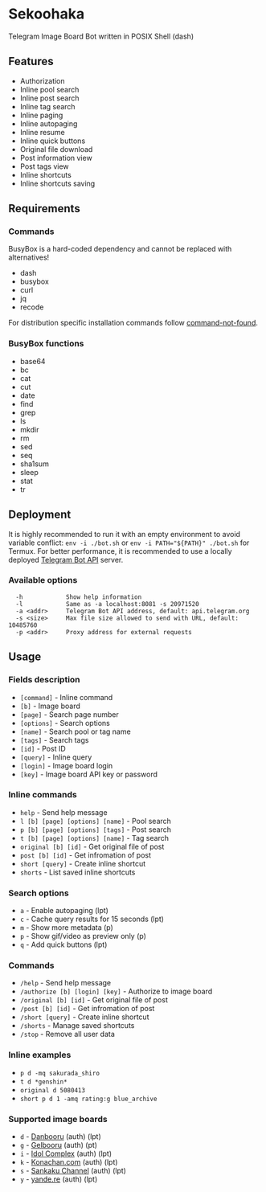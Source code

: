 # Sekoohaka

Telegram Image Board Bot written in POSIX Shell (dash)

## Features

* Authorization
* Inline pool search
* Inline post search
* Inline tag search
* Inline paging
* Inline autopaging
* Inline resume
* Inline quick buttons
* Original file download
* Post information view
* Post tags view
* Inline shortcuts
* Inline shortcuts saving

## Requirements

### Commands

BusyBox is a hard-coded dependency and cannot be replaced with alternatives!

* dash
* busybox
* curl
* jq
* recode

For distribution specific installation commands follow [command-not-found](https://command-not-found.com/).

### BusyBox functions

* base64
* bc
* cat
* cut
* date
* find
* grep
* ls
* mkdir
* rm
* sed
* seq
* sha1sum
* sleep
* stat
* tr

## Deployment

It is highly recommended to run it with an empty environment to avoid variable conflict: `env -i ./bot.sh` or `env -i PATH="${PATH}" ./bot.sh` for Termux.
For better performance, it is recommended to use a locally deployed [Telegram Bot API](https://github.com/tdlib/telegram-bot-api) server.

### Available options

```
  -h            Show help information
  -l            Same as -a localhost:8081 -s 20971520
  -a <addr>     Telegram Bot API address, default: api.telegram.org
  -s <size>     Max file size allowed to send with URL, default: 10485760
  -p <addr>     Proxy address for external requests
```

## Usage

### Fields description

* `[command]` - Inline command
* `[b]` - Image board
* `[page]` - Search page number
* `[options]` - Search options
* `[name]` - Search pool or tag name
* `[tags]` - Search tags
* `[id]` - Post ID
* `[query]` - Inline query
* `[login]` - Image board login
* `[key]` - Image board API key or password

### Inline commands

* `help` - Send help message
* `l [b] [page] [options] [name]` - Pool search
* `p [b] [page] [options] [tags]` - Post search
* `t [b] [page] [options] [name]` - Tag search
* `original [b] [id]` - Get original file of post
* `post [b] [id]` - Get infromation of post
* `short [query]` - Create inline shortcut
* `shorts` - List saved inline shortcuts

### Search options

* `a` - Enable autopaging (lpt)
* `c` - Cache query results for 15 seconds (lpt)
* `m` - Show more metadata (p)
* `p` - Show gif/video as preview only (p)
* `q` - Add quick buttons (lpt)

### Commands

* `/help` - Send help message
* `/authorize [b] [login] [key]` - Authorize to image board
* `/original [b] [id]` - Get original file of post
* `/post [b] [id]` - Get infromation of post
* `/short [query]` - Create inline shortcut
* `/shorts` - Manage saved shortcuts
* `/stop` - Remove all user data

### Inline examples

* `p d -mq sakurada_shiro`
* `t d *genshin*`
* `original d 5080413`
* `short p d 1 -amq rating:g blue_archive`

### Supported image boards

* `d` - [Danbooru](https://danbooru.donmai.us/) (auth) (lpt)
* `g` - [Gelbooru](https://gelbooru.com/) (auth) (pt)
* `i` - [Idol Complex](https://idol.sankakucomplex.com/) (auth) (lpt)
* `k` - [Konachan.com](https://konachan.com/) (auth) (lpt)
* `s` - [Sankaku Channel](https://chan.sankakucomplex.com/) (auth) (lpt)
* `y` - [yande.re](https://yande.re/) (auth) (lpt)
